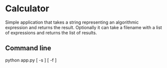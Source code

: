 # Calculator

Simple application that takes a string representing an algorithmic expression and returns the result.
Optionally it can take a filename with a list of expressions and returns the list of results.

## Command line
python app.py [ -s <string expression> ] [ -f <filename> ]
